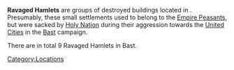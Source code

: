 **Ravaged Hamlets** are groups of destroyed buildings located in [](Bast_(Zone).md). Presumably, these small settlements
used to belong to the [Empire Peasants](03%20-%20Projects%20&%20Wikis/Kenshi/Kenshi%20Wiki/Kenshi%20Wiki%20Template/Empire_Peasants.md "wikilink"), but
were sacked by [Holy Nation](Holy_Nation.md "wikilink") during their
aggression towards the [United Cities](03%20-%20Projects%20&%20Wikis/Kenshi/Kenshi%20Wiki/Kenshi%20Wiki%20Template/United_Cities.md "wikilink") in the
[Bast](Bast.md "wikilink") campaign.

There are in total 9 Ravaged Hamlets in Bast.

[Category:Locations](Category:Locations "wikilink")